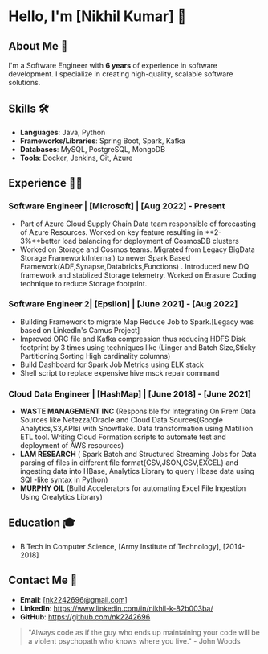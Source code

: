 # Hello, I'm [Nikhil Kumar] 👋

## About Me 🚀
I'm a Software Engineer with **6 years** of experience in software development. I specialize in creating high-quality, scalable software solutions.

## Skills 🛠️
- **Languages**: Java, Python
- **Frameworks/Libraries**: Spring Boot, Spark, Kafka
- **Databases**: MySQL, PostgreSQL, MongoDB
- **Tools**: Docker, Jenkins, Git, Azure

## Experience 👨‍💻
### Software Engineer | [Microsoft] | [Aug 2022] - Present
- Part of Azure Cloud Supply Chain Data team responsible of forecasting of Azure Resources. Worked on key feature resulting in
  **2-3%**better load balancing for deployment of CosmosDB clusters
- Worked on Storage and Cosmos teams. Migrated from Legacy BigData Storage Framework(Internal) to newer Spark Based Framework(ADF,Synapse,Databricks,Functions) .
  Introduced new DQ framework and stablized Storage telemetry. Worked on Erasure Coding technique to reduce Storage footprint.

### Software Engineer 2| [Epsilon] | [June 2021] - [Aug 2022]
- Building Framework to migrate Map Reduce Job to Spark.[Legacy was based on LinkedIn's Camus Project]
- Improved ORC file and Kafka compression thus reducing HDFS Disk footprint by 3 times using techniques like (Linger and Batch Size,Sticky Partitioning,Sorting High cardinality columns)
- Build Dashboard for Spark Job Metrics using ELK stack
- Shell script to replace expensive hive msck repair command

### Cloud Data Engineer | [HashMap] | [June 2018] - [June 2021]
- **WASTE MANAGEMENT INC** (Responsible for Integrating On Prem Data Sources like Netezza/Oracle and Cloud Data Sources(Google Analytics,S3,APIs) with Snowflake.
  Data transformation using Matillion ETL tool. Writing Cloud Formation scripts to automate test and deployment of AWS resources) 
- **LAM RESEARCH** ( Spark Batch and Structured Streaming Jobs for Data parsing of files in different file format{CSV,JSON,CSV,EXCEL} and ingesting data into HBase,
  Analytics Library to query Hbase data using SQl -like syntax in Python)
- **MURPHY OIL** (Build Accelerators for automating Excel File Ingestion Using Crealytics Library)

## Education 🎓
- B.Tech in Computer Science, [Army Institute of Technology], [2014-2018]

## Contact Me 📧
- **Email**: [nk2242696@gmail.com]
- **LinkedIn**: https://www.linkedin.com/in/nikhil-k-82b003ba/
- **GitHub**: https://github.com/nk2242696

> "Always code as if the guy who ends up maintaining your code will be a violent psychopath who knows where you live." - John Woods
